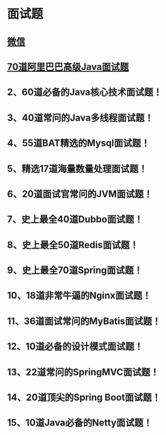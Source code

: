 ﻿# 面试题

## [微信](wx.md)

## [70道阿里巴巴高级Java面试题](1-阿里巴巴)

## 2、60道必备的Java核心技术面试题！

## 3、40道常问的Java多线程面试题！

## 4、55道BAT精选的Mysql面试题！

## 5、精选17道海量数量处理面试题！

## 6、20道面试官常问的JVM面试题！

## 7、史上最全40道Dubbo面试题！

## 8、史上最全50道Redis面试题！

## 9、史上最全70道Spring面试题！

## 10、18道非常牛逼的Nginx面试题！

## 11、36道面试常问的MyBatis面试题！

## 12、10道必备的设计模式面试题！

## 13、22道常问的SpringMVC面试题！

## 14、20道顶尖的Spring Boot面试题！

## 15、10道Java必备的Netty面试题！